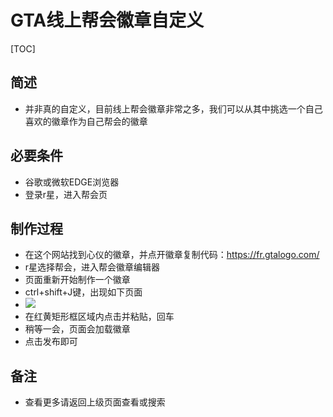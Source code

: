 



# GTA线上帮会徽章自定义


[TOC]

##  简述

- 并非真的自定义，目前线上帮会徽章非常之多，我们可以从其中挑选一个自己喜欢的徽章作为自己帮会的徽章

## 必要条件
- 谷歌或微软EDGE浏览器
- 登录r星，进入帮会页

## 制作过程
- 在这个网站找到心仪的徽章，并点开徽章复制代码：https://fr.gtalogo.com/
- r星选择帮会，进入帮会徽章编辑器
- 页面重新开始制作一个徽章
- ctrl+shift+J键，出现如下页面
- ![](assets/1-g/23-1.png=900-)<BR>
- 在红黄矩形框区域内点击并粘贴，回车
- 稍等一会，页面会加载徽章
- 点击发布即可






## 备注

- 查看更多请返回上级页面查看或搜索

